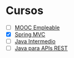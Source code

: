 # Cursos

- [ ] [MOOC Empleable](http://empleable.info/)
- [x] [Spring MVC](https://openwebinars.net/cursos/spring-mvc-online/)
- [ ] [Java Intermedio](https://openwebinars.net/cursos/java-intermedio/)
- [ ] [Java para APIs REST](https://platzi.com/cursos/java-avanzado/)